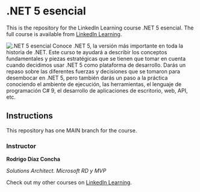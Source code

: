 # .NET 5 esencial
This is the repository for the LinkedIn Learning course .NET 5 esencial. The full course is available from [LinkedIn Learning][lil-course-url].

![.NET 5 esencial][lil-thumbnail-url] 
Conoce .NET 5, la versión más importante en toda la historia de .NET. Este curso te ayudará a describir los conceptos fundamentales y piezas estratégicas que se tienen que tomar en cuenta cuando decidimos usar .NET 5 como plataforma de desarrollo. Darás un repaso sobre las diferentes fuerzas y decisiones que se tomaron para desembocar en .NET 5, pero también darás un paso a la práctica conociendo el ambiente de ejecución, las herramientas, el lenguaje de programación C# 9, el desarrollo de aplicaciones de escritorio, web, API, etc.

## Instructions
This repository has one MAIN branch for the course.

### Instructor

**Rodrigo Díaz Concha**

_Solutions Architect. Microsoft RD y MVP_

Check out my other courses on [LinkedIn Learning](https://www.linkedin.com/learning/instructors/rodrigo-diaz-concha?u=104).

[lil-course-url]: https://www.linkedin.com/learning/dot-net-5-esencial/el-viaje-hacia-un-solo-dot-net?u=104
[lil-thumbnail-url]: https://cdn.lynda.com/course/3114053/3114053-1616576523702-16x9.jpg
